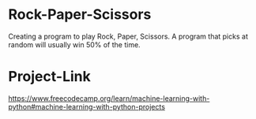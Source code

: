 # Rock-Paper-Scissors
Creating a program to play Rock, Paper, Scissors. A program that picks at random will usually win 50% of the time.

# Project-Link
https://www.freecodecamp.org/learn/machine-learning-with-python#machine-learning-with-python-projects
